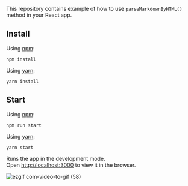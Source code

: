 This repository contains example of how to use `parseMarkdownByHTML()` method in your React app.


## Install

Using [npm](https://www.npmjs.com):

`npm install`

Using [yarn](https://classic.yarnpkg.com):

`yarn install`

## Start

Using [npm](https://www.npmjs.com):

`npm run start`

Using [yarn](https://classic.yarnpkg.com):

`yarn start`


Runs the app in the development mode.<br />
Open [http://localhost:3000](http://localhost:3000) to view it in the browser.


![ezgif com-video-to-gif (58)](https://user-images.githubusercontent.com/32493105/73765988-08f5cf80-477e-11ea-90de-5ce0591b5436.gif)
